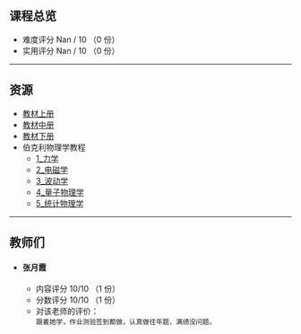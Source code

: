## 课程总览  
- 难度评分 Nan / 10 （0 份）  
- 实用评分 Nan / 10 （0 份）  

---

## 资源  
- [教材上册](https://file.uhsea.com/2403/a5f5b15072b58798075ba59e82d632e0HN.pdf)
- [教材中册](https://file.uhsea.com/2403/91a14ade237ab2760bfcb6d320668bdcKB.pdf)
- [教材下册](https://file.uhsea.com/2403/f80f3bac48b8c4c33e7dde8fff6b3251E4.pdf)
- 伯克利物理学教程
    - [1_力学](https://file.uhsea.com/2403/8fd2b1d10c7112858de8b7ed50b5d3366G.pdf)
    - [2_电磁学](https://file.uhsea.com/2403/fefff14bee625edc7682cc9b24a4fa42R2.pdf)
    - [3_波动学](https://file.uhsea.com/2403/b2d402fed942d589df3ac65c6d88707542.pdf)
    - [4_量子物理学](https://file.uhsea.com/2403/a28dd52424decd4d58408b4992adc197O2.pdf)
    - [5_统计物理学](https://file.uhsea.com/2403/b60cd8b245d28e640f11b8026c16b514TG.pdf)

---

## 教师们  
- #### 张月霞  
    - 内容评分 10/10 （1 份）  
    - 分数评分 10/10 （1 份）  
    - 对该老师的评价：  
    `
    跟着她学，作业测验签到都做，认真做往年题，满绩没问题。
    `  